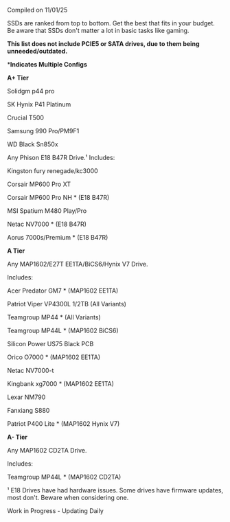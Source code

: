 Compiled on 11/01/25

SSDs are ranked from top to bottom. Get the best that fits in your budget. Be aware that SSDs don't matter a lot in basic tasks like gaming.

**This list does not include PCIE5 or SATA drives, due to them being unneeded/outdated.**

***Indicates Multiple Configs**

**A+ Tier**

Solidgm p44 pro

SK Hynix P41 Platinum

Crucial T500

Samsung 990 Pro/PM9F1

WD Black Sn850x

Any Phison E18 B47R Drive.¹ Includes:

Kingston fury renegade/kc3000

Corsair MP600 Pro XT

Corsair MP600 Pro NH * (E18 B47R)

MSI Spatium M480 Play/Pro

Netac NV7000 * (E18 B47R)

Aorus 7000s/Premium * (E18 B47R)

**A Tier**

Any MAP1602/E27T EE1TA/BiCS6/Hynix V7 Drive.

Includes:

Acer Predator GM7 * (MAP1602 EE1TA)

Patriot Viper VP4300L 1/2TB (All Variants)

Teamgroup MP44 * (All Variants)

Teamgroup MP44L * (MAP1602 BiCS6)

Silicon Power US75 Black PCB

Orico O7000 * (MAP1602 EE1TA)

Netac NV7000-t

Kingbank xg7000 * (MAP1602 EE1TA)

Lexar NM790

Fanxiang S880

Patriot P400 Lite * (MAP1602 Hynix V7)

**A- Tier**

Any MAP1602 CD2TA Drive.

Includes:

Teamgroup MP44L * (MAP1602 CD2TA)

¹ E18 Drives have had hardware issues. Some drives have firmware updates, most don't. Beware when considering one.

Work in Progress - Updating Daily 
